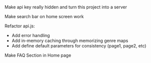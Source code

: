 Make api key really hidden and turn this project into a server

Make search bar on home screen work

Refactor api.js:

- Add error handling
- Add in-memory caching through memorizing genre maps
- Add define default parameters for consistency (page1, page2, etc)

Make FAQ Section in Home page
